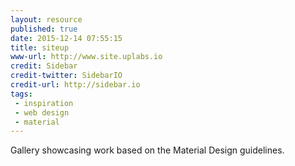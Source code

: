 ```yaml
---
layout: resource
published: true
date: 2015-12-14 07:55:15
title: siteup
www-url: http://www.site.uplabs.io
credit: Sidebar
credit-twitter: SidebarIO
credit-url: http://sidebar.io
tags:
 - inspiration
 - web design
 - material
---
```


Gallery showcasing work based on the Material Design guidelines.
